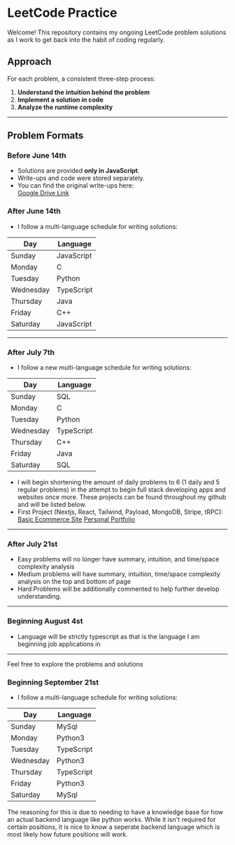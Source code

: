 # LeetCode Practice

Welcome! This repository contains my ongoing LeetCode problem solutions as I work to get back into the habit of coding regularly.

## Approach

For each problem, a consistent three-step process:

1. **Understand the intuition behind the problem**
2. **Implement a solution in code**
3. **Analyze the runtime complexity**

---

## Problem Formats

### Before June 14th

- Solutions are provided **only in JavaScript**.
- Write-ups and code were stored separately.
- You can find the original write-ups here:  
  [Google Drive Link](https://drive.google.com/drive/folders/11gW6rl7ztRX4m__z6qBaiRCsOHiHWl89?usp=share_link)

### After June 14th

- I follow a multi-language schedule for writing solutions:

| Day       | Language   |
| --------- | ---------- |
| Sunday    | JavaScript |
| Monday    | C          |
| Tuesday   | Python     |
| Wednesday | TypeScript |
| Thursday  | Java       |
| Friday    | C++        |
| Saturday  | JavaScript |

---

### After July 7th

- I follow a new multi-language schedule for writing solutions:

| Day       | Language   |
| --------- | ---------- |
| Sunday    | SQL        |
| Monday    | C          |
| Tuesday   | Python     |
| Wednesday | TypeScript |
| Thursday  | C++        |
| Friday    | Java       |
| Saturday  | SQL        |

- I will begin shortening the amount of daily problems to 6 (1 daily and 5 regular problems) in the attempt to begin full stack developing apps and websites once more. These projects can be found throughout my github and will be listed below.
- First Project (Nextjs, React, Tailwind, Payload, MongoDB, Stripe, tRPC):  
  [Basic Ecommerce Site](http://github.com/Slam210/ecommerce)
  [Personal Portfolio](http://github.com/Slam210/slam-portfolio)

---

### After July 21st

- Easy problems will no longer have summary, intuition, and time/space complexity analysis
- Medium problems will have summary, intuition, time/space complexity analysis on the top and bottom of page
- Hard Problems will be additionally commented to help further develop understanding.

---

### Beginning August 4st

- Language will be strictly typescript as that is the language I am beginning job applications in

---

Feel free to explore the problems and solutions

### Beginning September 21st

- I follow a multi-language schedule for writing solutions:

| Day       | Language   |
| --------- | ---------- |
| Sunday    | MySql      |
| Monday    | Python3    |
| Tuesday   | TypeScript |
| Wednesday | Python3    |
| Thursday  | TypeScript |
| Friday    | Python3    |
| Saturday  | MySql      |

The reasoning for this is due to needing to have a knowledge base for how an actual backend language like python works. While it isn't required for certain positions, it is nice to know a seperate backend language which is most likely how future positions will work.
